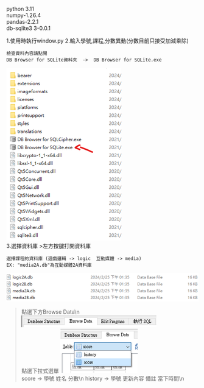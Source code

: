 python 3.11 <br>
numpy-1.26.4<br>
pandas-2.2.1 <br>
db-sqlite3 3-0.0.1 <br>

1.使用時執行window.py
2.輸入學號,課程,分數異動(分數目前只接受加減乘除)

    檢查資料內容請點開
    DB Browser for SQLite資料夾  ->  DB Browser for SQLite.exe
![alt text](image-4.png)<br>
3.選擇資料庫
    >左方按鍵打開資料庫

    選擇課程的資料庫 (遊戲邏輯 -> logic  互動媒體 -> media) 
    EX: "media2A.db"為互動媒體2A資料庫 
![alt text](image-2.png)<br>
>點選下方Browse Data\n
![alt text](image-1.png)<br>
點選下拉式選單
![alt text](image-5.png)<br>
>score -> 學號 姓名 分數\n
>history -> 學號 更新內容 備註 當下時間\n